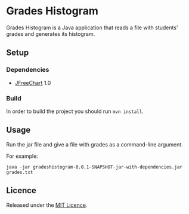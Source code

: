 # Grades Histogram

Grades Histogram is a Java application that reads a file with students’ grades and generates its histogram.

## Setup

### Dependencies

* [JFreeChart](https://mvnrepository.com/artifact/org.jfree/jfreechart) 1.0

### Build

In order to build the project you should run `mvn install`.

## Usage

Run the jar file and give a file with grades as a command-line argument.

For example:
```
java -jar gradeshistogram-0.0.1-SNAPSHOT-jar-with-dependencies.jar grades.txt
```

## Licence

Released under the [MIT Licence](https://github.com/dimitraKl/seip-lab-assignments/blob/master/LICENSE).